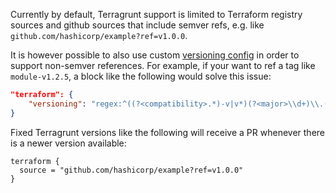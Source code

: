 Currently by default, Terragrunt support is limited to Terraform registry sources and github sources that include semver refs, e.g. like `github.com/hashicorp/example?ref=v1.0.0`.

It is however possible to also use custom [versioning config](../../../docs/usage/configuration-options.md#versioning) in order to support non-semver references. For example, if your want to ref a tag like `module-v1.2.5`, a block like the following would solve this issue:

```json
"terraform": {
	"versioning": "regex:^((?<compatibility>.*)-v|v*)(?<major>\\d+)\\.(?<minor>\\d+)\\.(?<patch>\\d+)$"
}
```

Fixed Terragrunt versions like the following will receive a PR whenever there is a newer version available:

```hcl
terraform {
  source = "github.com/hashicorp/example?ref=v1.0.0"
}
```
